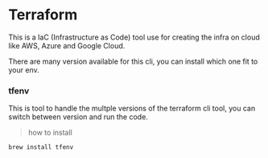 # Terraform

This is a IaC (Infrastructure as Code) tool use for creating the infra on cloud like AWS, Azure and Google Cloud.

There are many version available for this cli, you can install which one fit to your env.

### tfenv

This is tool to handle the multple versions of the terraform cli tool, you can switch between version and run the code.

> how to install

```
brew install tfenv

```
